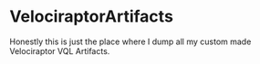 # VelociraptorArtifacts
Honestly this is just the place where I dump all my custom made Velociraptor VQL Artifacts.
